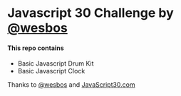 # Javascript 30 Challenge by [@wesbos](https://twitter.com/wesbos)

#### This repo contains
- Basic Javascript Drum Kit
- Basic Javascript Clock


Thanks to [@wesbos](https://twitter.com/wesbos) and [JavaScript30.com](https://JavaScript30.com)
